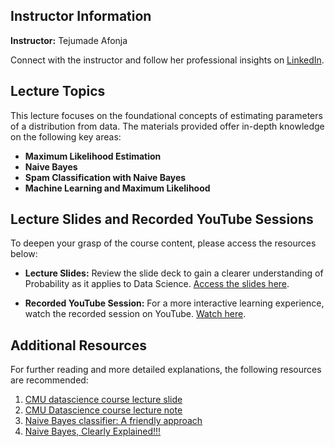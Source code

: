## Instructor Information
**Instructor:** Tejumade Afonja

Connect with the instructor and follow her professional insights on [LinkedIn](https://www.linkedin.com/in/tejumadeafonja/).

## Lecture Topics
This lecture focuses on the foundational concepts of estimating parameters of a distribution from data. The materials provided offer in-depth knowledge on the following key areas:


- **Maximum Likelihood Estimation**
- **Naive Bayes**
- **Spam Classification with Naive Bayes**
- **Machine Learning and Maximum Likelihood**


## Lecture Slides and Recorded YouTube Sessions

To deepen your grasp of the course content, please access the resources below:

- **Lecture Slides:** Review the slide deck to gain a clearer understanding of Probability as it applies to Data Science. [Access the slides here](https://docs.google.com/presentation/d/e/2PACX-1vSXYIcVOiWWCuUOjX_kyQHxCvheKjvx8rWWmPkNVeAkphXABRsMeNJGH5vzffZCsA/pub?start=false&loop=false&delayms=3000).

- **Recorded YouTube Session:** For a more interactive learning experience, watch the recorded session on YouTube. [Watch here](https://youtube.com/live/n4UGCtfE_XU).


## Additional Resources
For further reading and more detailed explanations, the following resources are recommended:
1. [CMU datascience course lecture slide](https://www.datasciencecourse.org/slides/15388_S22_Lecture_16_probability.pdf) 
2. [CMU Datascience course lecture note](http://www.datasciencecourse.org/notes/mle/) 
3. [Naive Bayes classifier: A friendly approach](https://www.youtube.com/watch?v=Q8l0Vip5YUw)
4. [Naive Bayes, Clearly Explained!!!](https://www.youtube.com/watch?app=desktop&v=O2L2Uv9pdDA)